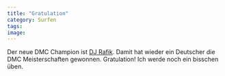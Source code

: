 ```yaml
---
title: "Gratulation"
category: Surfen
tags: 
image: 
---
```


Der neue DMC Champion ist [DJ Rafik](http://turntablism.com.au/tablist-archives/147/dj-rafik-2007-world-dmc-champion/). Damit hat wieder ein Deutscher die DMC Meisterschaften gewonnen. Gratulation! Ich werde noch ein bisschen üben.